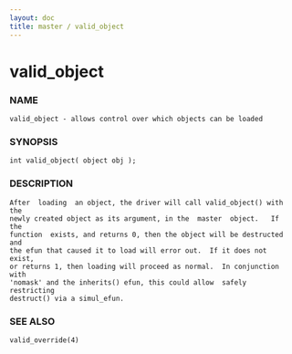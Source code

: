 ```yaml
---
layout: doc
title: master / valid_object
---
```

# valid_object

### NAME

    valid_object - allows control over which objects can be loaded

### SYNOPSIS

    int valid_object( object obj );

### DESCRIPTION

    After  loading  an object, the driver will call valid_object() with the
    newly created object as its argument, in the  master  object.   If  the
    function  exists, and returns 0, then the object will be destructed and
    the efun that caused it to load will error out.  If it does not  exist,
    or returns 1, then loading will proceed as normal.  In conjunction with
    'nomask' and the inherits() efun, this could allow  safely  restricting
    destruct() via a simul_efun.

### SEE ALSO

    valid_override(4)

